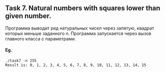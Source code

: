 ## Task 7. Natural numbers with squares lower than given number.

Программа выводит ряд натуральных чисел через запятую, квадрат которых меньше заданного n. 
Программа запускается через вызов главного класса с параметрами.

#### Eg.
```
./task7 -n 255
Result is: 0, 1, 2, 3, 4, 5, 6, 7, 8, 9, 10, 11, 12, 13, 14, 15
```
